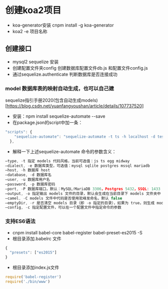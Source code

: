 # 创建koa2项目
- koa-generator安装  cnpm install -g koa-generator
- koa2 -e 项目名称

## 创建接口
- mysql2 sequelize 安装
- 创建配置文件夹config   创建数据库配置文件db.js 和配置文件config.js
- 通过sequelize.authenticate 判断数据库是否连接成功

### model 数据库表的映射自动生成，也可以自己建 
sequelize指引手册2020(包含自动生成models)[https://blog.csdn.net/yuanfangyoushan/article/details/107737520]
- 安装：npm install sequelize-automate --save
- 在package.json的script中加一条：
```javascript
"scripts": {
    "sequelize-automate": "sequelize-automate -t ts -h localhost -d test -u root -p root -P 3306  -e mysql -o models"
  },
```
- 解释一下上述sequelize-automate 命令的参数含义：
```javascript
–type, -t 指定 models 代码风格，当前可选值：js ts egg midway
–dialect, -e 数据库类型，可选值：mysql sqlite postgres mssql mariadb
–host, -h 数据库 host
–database, -d 数据库名
–user, -u 数据库用户名
–password, -p 数据库密码
–port, -P 数据库端口，默认：MySQL/MariaDB 3306，Postgres 5432，SSQL: 1433
–output, -o 指定输出 models 文件的目录，默认会生成在当前目录下 models 文件夹中
–camel, -C models 文件中代码是否使用驼峰发命名，默认 false
–emptyDir, -r 是否清空 models 目录（即 -o 指定的目录），如果为 true，则生成 models 之前会清空对应目录，默认 false
–config, -c 指定配置文件，可以在一个配置文件中指定命令的参数
```
### 支持ES6语法
- cnpm install babel-core babel-register babel-preset-es2015 -S
- 根目录添加.babelrc 文件 
```javascript
{
  "presets": ["es2015"]
}
```
- 根目录添加index.js文件
```javascript
require('babel-register')
require('./bin/www')
```

